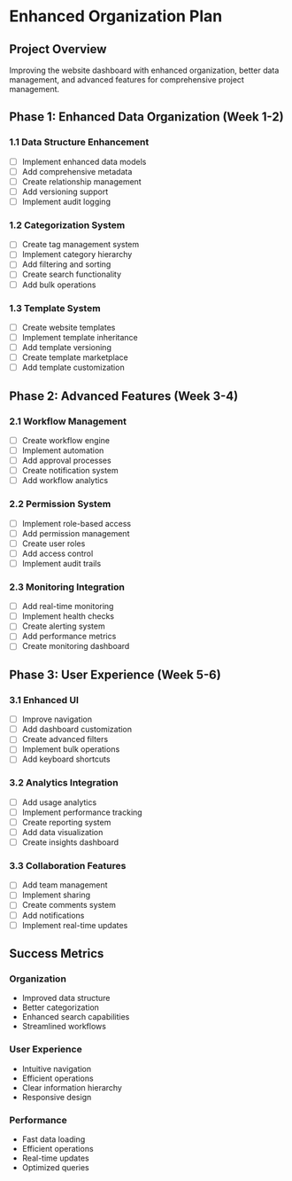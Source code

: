 # Enhanced Organization Plan

## Project Overview
Improving the website dashboard with enhanced organization, better data management, and advanced features for comprehensive project management.

## Phase 1: Enhanced Data Organization (Week 1-2)

### 1.1 Data Structure Enhancement
- [ ] Implement enhanced data models
- [ ] Add comprehensive metadata
- [ ] Create relationship management
- [ ] Add versioning support
- [ ] Implement audit logging

### 1.2 Categorization System
- [ ] Create tag management system
- [ ] Implement category hierarchy
- [ ] Add filtering and sorting
- [ ] Create search functionality
- [ ] Add bulk operations

### 1.3 Template System
- [ ] Create website templates
- [ ] Implement template inheritance
- [ ] Add template versioning
- [ ] Create template marketplace
- [ ] Add template customization

## Phase 2: Advanced Features (Week 3-4)

### 2.1 Workflow Management
- [ ] Create workflow engine
- [ ] Implement automation
- [ ] Add approval processes
- [ ] Create notification system
- [ ] Add workflow analytics

### 2.2 Permission System
- [ ] Implement role-based access
- [ ] Add permission management
- [ ] Create user roles
- [ ] Add access control
- [ ] Implement audit trails

### 2.3 Monitoring Integration
- [ ] Add real-time monitoring
- [ ] Implement health checks
- [ ] Create alerting system
- [ ] Add performance metrics
- [ ] Create monitoring dashboard

## Phase 3: User Experience (Week 5-6)

### 3.1 Enhanced UI
- [ ] Improve navigation
- [ ] Add dashboard customization
- [ ] Create advanced filters
- [ ] Implement bulk operations
- [ ] Add keyboard shortcuts

### 3.2 Analytics Integration
- [ ] Add usage analytics
- [ ] Implement performance tracking
- [ ] Create reporting system
- [ ] Add data visualization
- [ ] Create insights dashboard

### 3.3 Collaboration Features
- [ ] Add team management
- [ ] Implement sharing
- [ ] Create comments system
- [ ] Add notifications
- [ ] Implement real-time updates

## Success Metrics

### Organization
- Improved data structure
- Better categorization
- Enhanced search capabilities
- Streamlined workflows

### User Experience
- Intuitive navigation
- Efficient operations
- Clear information hierarchy
- Responsive design

### Performance
- Fast data loading
- Efficient operations
- Real-time updates
- Optimized queries
